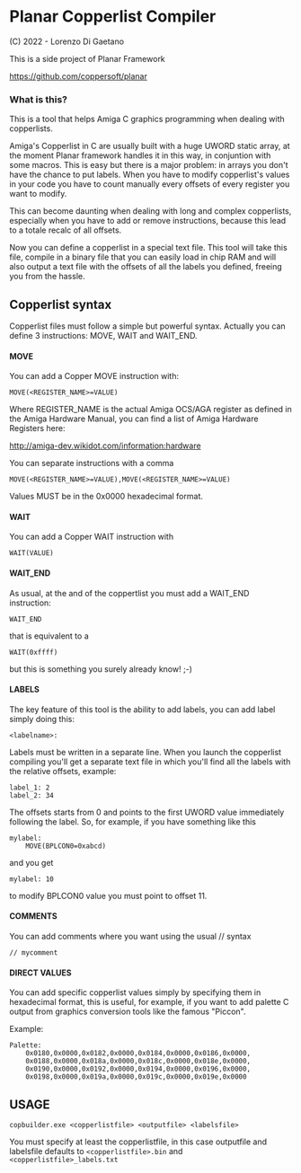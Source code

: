 # Planar Copperlist Compiler #

(C) 2022 - Lorenzo Di Gaetano

This is a side project of Planar Framework

https://github.com/coppersoft/planar

### What is this? ###

This is a tool that helps Amiga C graphics programming when dealing with copperlists.

Amiga's Copperlist in C are usually built with a huge UWORD static array, at the moment Planar framework handles it in this way, in conjuntion with some macros. This is easy but there is a major problem: in arrays you don't have the chance to put labels. When you have to modify copperlist's values in your code you have to count manually every offsets of every register you want to modify.

This can become daunting when dealing with long and complex copperlists, especially when you have to add or remove instructions, because this lead to a totale recalc of all offsets.

Now you can define a copperlist in a special text file. This tool will take this file, compile in a binary file that you can easily load in chip RAM and will also output a text file with the offsets of all the labels you defined, freeing you from the hassle.

## Copperlist syntax ##

Copperlist files must follow a simple but powerful syntax. Actually you can define 3 instructions: MOVE, WAIT and WAIT_END.

#### MOVE ####

You can add a Copper MOVE instruction with:

```
MOVE(<REGISTER_NAME>=VALUE)
```

Where REGISTER_NAME is the actual Amiga OCS/AGA register as defined in the Amiga Hardware Manual, you can find a list of Amiga Hardware Registers here:

http://amiga-dev.wikidot.com/information:hardware

You can separate instructions with a comma

```
MOVE(<REGISTER_NAME>=VALUE),MOVE(<REGISTER_NAME>=VALUE)
```

Values MUST be in the 0x0000 hexadecimal format.

#### WAIT ####

You can add a Copper WAIT instruction with

```
WAIT(VALUE)
```

#### WAIT_END ####

As usual, at the and of the coppertlist you must add a WAIT_END instruction:

```
WAIT_END
```

that is equivalent to a
```
WAIT(0xffff)
```

but this is something you surely already know! ;-)

#### LABELS ####

The key feature of this tool is the ability to add labels, you can add label simply doing this:

```
<labelname>:
```

Labels must be written in a separate line. When you launch the copperlist compiling you'll get a separate text file in which you'll find all the labels with the relative offsets, example:

```
label_1: 2
label_2: 34
```

The offsets starts from 0 and points to the first UWORD value immediately following the label. So, for example, if you have something like this

```
mylabel:
    MOVE(BPLCON0=0xabcd)
```

and you get
```
mylabel: 10
```

to modify BPLCON0 value you must point to offset 11.


#### COMMENTS ####

You can add comments where you want using the usual // syntax

```
// mycomment
```

#### DIRECT VALUES ####

You can add specific copperlist values simply by specifying them in hexadecimal format, this is useful, for example, if you want to add palette C output from graphics conversion tools like the famous "Piccon".

Example:

```
Palette:
	0x0180,0x0000,0x0182,0x0000,0x0184,0x0000,0x0186,0x0000,
	0x0188,0x0000,0x018a,0x0000,0x018c,0x0000,0x018e,0x0000,
	0x0190,0x0000,0x0192,0x0000,0x0194,0x0000,0x0196,0x0000,
	0x0198,0x0000,0x019a,0x0000,0x019c,0x0000,0x019e,0x0000
```

## USAGE

```
copbuilder.exe <copperlistfile> <outputfile> <labelsfile>
```

You must specify at least the copperlistfile, in this case outputfile and labelsfile defaults to ```<copperlistfile>.bin``` and ```<copperlistfile>_labels.txt```



